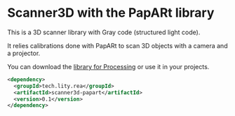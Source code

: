 # Scanner3D with the PapARt library

This is a 3D scanner library with Gray code (structured light code).

It relies calibrations done with PapARt to scan 3D objects with a camera and a projector.

You can download the [library for Processing](https://github.com/Rea-lity-Tech/scanner3D-papart/releases/download/0.1/scanner3d-papart.tgz) or use it in your projects.


``` xml
<dependency>
  <groupId>tech.lity.rea</groupId>
  <artifactId>scanner3d-papart</artifactId>
  <version>0.1</version>
</dependency>
```